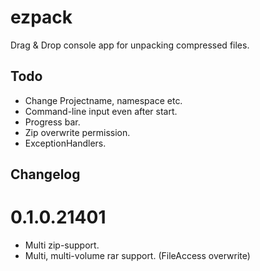 # ezpack
Drag &amp; Drop console app for unpacking compressed files.

## Todo

* Change Projectname, namespace etc.
* Command-line input even after start.
* Progress bar.
* Zip overwrite permission.
* ExceptionHandlers.

## Changelog

# 0.1.0.21401
* Multi zip-support.
* Multi, multi-volume rar support. (FileAccess overwrite)
